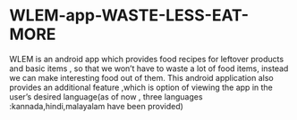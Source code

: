 # WLEM-app-WASTE-LESS-EAT-MORE

WLEM is an android app which provides food
recipes for leftover products and basic items , so
that we won’t have to waste a lot of food items,
instead we can make interesting food out of them.
This android application also provides an additional
feature ,which is option of viewing the app in the
user’s desired language(as of now , three languages
:kannada,hindi,malayalam have been provided)